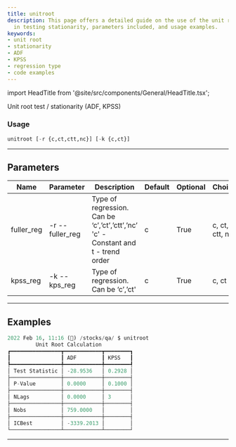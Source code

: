 ```yaml
---
title: unitroot
description: This page offers a detailed guide on the use of the unit root function
  in testing stationarity, parameters included, and usage examples.
keywords:
- unit root
- stationarity
- ADF
- KPSS
- regression type
- code examples
---
```


import HeadTitle from '@site/src/components/General/HeadTitle.tsx';

<HeadTitle title="forex /qa/unitroot - Reference | OpenBB Terminal Docs" />

Unit root test / stationarity (ADF, KPSS)

### Usage

```python wordwrap
unitroot [-r {c,ct,ctt,nc}] [-k {c,ct}]
```

---

## Parameters

| Name | Parameter | Description | Default | Optional | Choices |
| ---- | --------- | ----------- | ------- | -------- | ------- |
| fuller_reg | -r  --fuller_reg | Type of regression. Can be ‘c’,’ct’,’ctt’,’nc’ 'c' - Constant and t - trend order | c | True | c, ct, ctt, nc |
| kpss_reg | -k  --kps_reg | Type of regression. Can be ‘c’,’ct' | c | True | c, ct |


---

## Examples

```python
2022 Feb 16, 11:16 (🦋) /stocks/qa/ $ unitroot
         Unit Root Calculation
┏━━━━━━━━━━━━━━━━┳━━━━━━━━━━━━┳━━━━━━━━┓
┃                ┃ ADF        ┃ KPSS   ┃
┡━━━━━━━━━━━━━━━━╇━━━━━━━━━━━━╇━━━━━━━━┩
│ Test Statistic │ -28.9536   │ 0.2928 │
├────────────────┼────────────┼────────┤
│ P-Value        │ 0.0000     │ 0.1000 │
├────────────────┼────────────┼────────┤
│ NLags          │ 0.0000     │ 3      │
├────────────────┼────────────┼────────┤
│ Nobs           │ 759.0000   │        │
├────────────────┼────────────┼────────┤
│ ICBest         │ -3339.2013 │        │
└────────────────┴────────────┴────────┘
```
---
